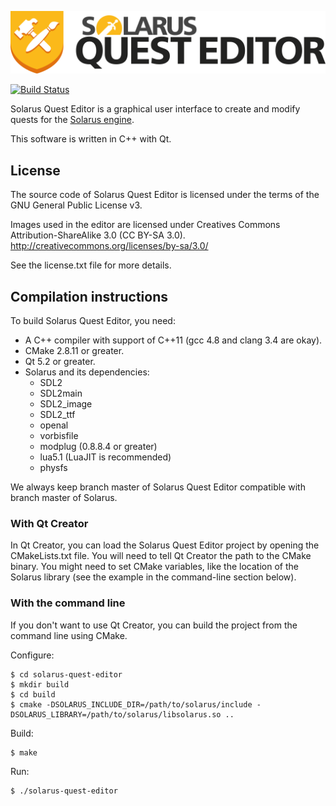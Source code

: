 ![Solarus Quest Editor logo](/images/solarus-quest-editor-github-readme-logo.png)

[![Build Status](https://travis-ci.org/christopho/solarus-quest-editor.svg?branch=master)](https://travis-ci.org/christopho/solarus-quest-editor)

Solarus Quest Editor is a graphical user interface to create and modify quests for the
[Solarus engine](https://github.com/christopho/solarus).

This software is written in C++ with Qt.

## License

The source code of Solarus Quest Editor is licensed under the terms of the
GNU General Public License v3.

Images used in the editor are licensed under
Creatives Commons Attribution-ShareAlike 3.0 (CC BY-SA 3.0).
http://creativecommons.org/licenses/by-sa/3.0/

See the license.txt file for more details.

## Compilation instructions

To build Solarus Quest Editor, you need:
- A C++ compiler with support of C++11 (gcc 4.8 and clang 3.4 are okay).
- CMake 2.8.11 or greater.
- Qt 5.2 or greater.
- Solarus and its dependencies:
  - SDL2
  - SDL2main
  - SDL2_image
  - SDL2_ttf
  - openal
  - vorbisfile
  - modplug (0.8.8.4 or greater)
  - lua5.1 (LuaJIT is recommended)
  - physfs

We always keep branch master of Solarus Quest Editor compatible with branch
master of Solarus.

### With Qt Creator

In Qt Creator, you can load the Solarus Quest Editor project by opening the
CMakeLists.txt file.
You will need to tell Qt Creator the path to the CMake binary.
You might need to set CMake variables, like the location of the Solarus library
(see the example in the command-line section below).

### With the command line

If you don't want to use Qt Creator, you can build the project from the
command line using CMake.

Configure:

    $ cd solarus-quest-editor
    $ mkdir build
    $ cd build
    $ cmake -DSOLARUS_INCLUDE_DIR=/path/to/solarus/include -DSOLARUS_LIBRARY=/path/to/solarus/libsolarus.so ..

Build:

    $ make

Run:

    $ ./solarus-quest-editor

